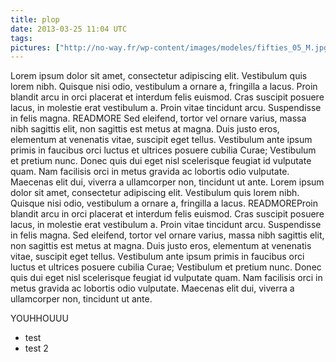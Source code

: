 ```yaml
---
title: plop
date: 2013-03-25 11:04 UTC
tags:
pictures: ["http://no-way.fr/wp-content/images/modeles/fifties_05_M.jpg", "http://no-way.fr/wp-content/images/modeles/fifties_05_M.jpg", "http://no-way.fr/wp-content/images/modeles/fifties_05_M.jpg", "http://no-way.fr/wp-content/images/modeles/fifties_05_M.jpg", "http://no-way.fr/wp-content/images/modeles/fifties_05_M.jpg"]
---
```


Lorem ipsum dolor sit amet, consectetur adipiscing elit. Vestibulum quis lorem nibh. Quisque nisi odio, vestibulum a ornare a, fringilla a lacus. Proin blandit arcu in orci placerat et interdum felis euismod. Cras suscipit posuere lacus, in molestie erat vestibulum a. Proin vitae tincidunt arcu. Suspendisse in felis magna. READMORE Sed eleifend, tortor vel ornare varius, massa nibh sagittis elit, non sagittis est metus at magna. Duis justo eros, elementum at venenatis vitae, suscipit eget tellus. Vestibulum ante ipsum primis in faucibus orci luctus et ultrices posuere cubilia Curae; Vestibulum et pretium nunc. Donec quis dui eget nisl scelerisque feugiat id vulputate quam. Nam facilisis orci in metus gravida ac lobortis odio vulputate. Maecenas elit dui, viverra a ullamcorper non, tincidunt ut ante. Lorem ipsum dolor sit amet, consectetur adipiscing elit. Vestibulum quis lorem nibh. Quisque nisi odio, vestibulum a ornare a, fringilla a lacus. READMOREProin blandit arcu in orci placerat et interdum felis euismod. Cras suscipit posuere lacus, in molestie erat vestibulum a. Proin vitae tincidunt arcu. Suspendisse in felis magna. Sed eleifend, tortor vel ornare varius, massa nibh sagittis elit, non sagittis est metus at magna. Duis justo eros, elementum at venenatis vitae, suscipit eget tellus. Vestibulum ante ipsum primis in faucibus orci luctus et ultrices posuere cubilia Curae; Vestibulum et pretium nunc. Donec quis dui eget nisl scelerisque feugiat id vulputate quam. Nam facilisis orci in metus gravida ac lobortis odio vulputate. Maecenas elit dui, viverra a ullamcorper non, tincidunt ut ante.


YOUHHOUUU
 - test
 - test 2